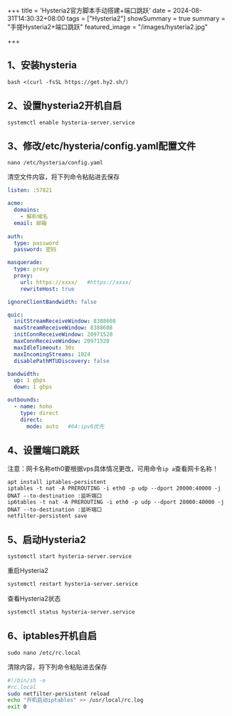 +++
title = 'Hysteria2官方脚本手动搭建+端口跳跃'
date = 2024-08-31T14:30:32+08:00
tags = ["Hysteria2"]
showSummary = true
summary = "手搓Hysteria2+端口跳跃"
featured_image = "/images/hysteria2.jpg"

+++

## 1、安装hysteria

```
bash <(curl -fsSL https://get.hy2.sh/)
```

## 2、设置hysteria2开机自启

```
systemctl enable hysteria-server.service
```

## 3、修改/etc/hysteria/config.yaml配置文件

```
nano /etc/hysteria/config.yaml
```

清空文件内容，将下列命令粘贴进去保存

```yaml
listen: :57821

acme:
  domains:
    - 解析域名
  email: 邮箱
  
auth:
  type: password
  password: 密码

masquerade:
  type: proxy
  proxy:
    url: https://xxxx/   #https://xxxx/
    rewriteHost: true

ignoreClientBandwidth: false 

quic:
  initStreamReceiveWindow: 8388608 
  maxStreamReceiveWindow: 8388608 
  initConnReceiveWindow: 20971520 
  maxConnReceiveWindow: 20971520 
  maxIdleTimeout: 30s 
  maxIncomingStreams: 1024 
  disablePathMTUDiscovery: false

bandwidth:
  up: 1 gbps
  down: 1 gbps

outbounds:
  - name: hoho
    type: direct
    direct:
      mode: auto   #64:ipv6优先
```

## 4、设置端口跳跃

注意：网卡名称eth0要根据vps具体情况更改，可用命令`ip a`查看网卡名称！

```
apt install iptables-persistent
iptables -t nat -A PREROUTING -i eth0 -p udp --dport 20000:40000 -j DNAT --to-destination :监听端口
ip6tables -t nat -A PREROUTING -i eth0 -p udp --dport 20000:40000 -j DNAT --to-destination :监听端口
netfilter-persistent save
```

## 5、启动Hysteria2

```
systemctl start hysteria-server.service
```

重启Hysteria2

```bash
systemctl restart hysteria-server.service
```

查看Hysteria2状态

```bash
systemctl status hysteria-server.service
```

## 6、iptables开机自启

```
sudo nano /etc/rc.local
```

清除内容，将下列命令粘贴进去保存

```bash
#!/bin/sh -e
#rc.local
sudo netfilter-persistent reload
echo "开机启动iptables" >> /usr/local/rc.log
exit 0
```